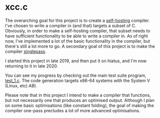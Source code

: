 # xcc.c

The overarching goal for this project is to create a [self-hosting](https://en.wikipedia.org/wiki/Self-hosting_(compilers)) compiler. I've chosen to write a compiler in (and that) targets a subset of C. Obviously, in order to make a self-hosting compiler, that subset needs to have sufficient functionality to be able to write a compiler in. As of right now, I've implemented a lot of the basic functionality in the compiler, but there's still a lot more to go. A secondary goal of this project is to make the compiler [singlepass](https://en.wikipedia.org/wiki/One-pass_compiler).

I started this project in late 2019, and then put it on hiatus, and I'm now returning to it in late 2020.

You can see my progress by checking out the main test suite program, [test_1.c](https://github.com/XavierCooney/xcc/blob/master/test_1.c). The code generation targets x86-64 systems with the System V (Linux, etc) ABI.

Please note that in this project I intend to make a compiler that functions, but not necessarily one that produces an optimised output.  Although I plan on some basic optimisations (like constant folding), the goal of making the compiler one-pass precludes a lot of more advanced optimisations.